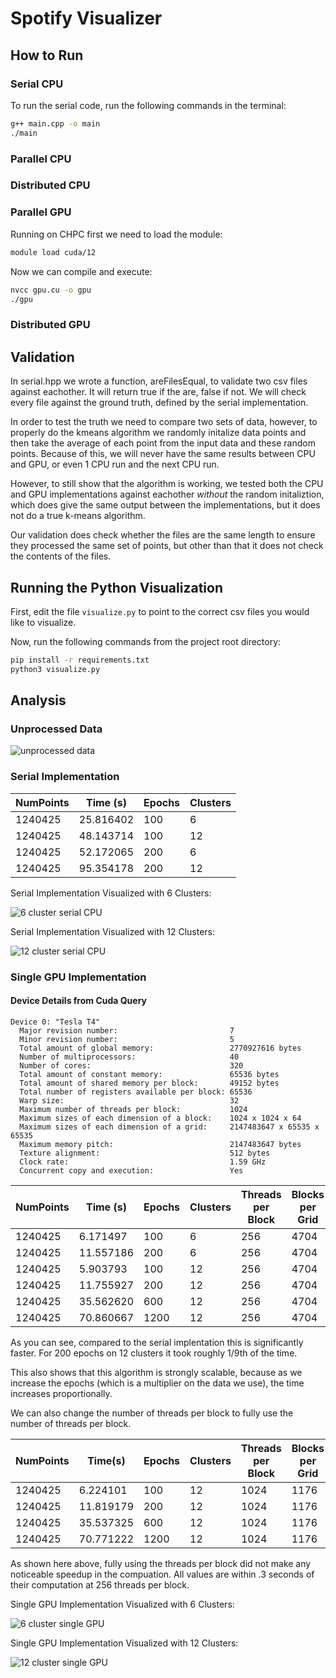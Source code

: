 # Spotify Visualizer

## How to Run

### Serial CPU

To run the serial code, run the following commands in the terminal:

```bash
g++ main.cpp -o main
./main
```

### Parallel CPU

### Distributed CPU

### Parallel GPU

Running on CHPC first we need to load the module:

```bash
module load cuda/12
```

Now we can compile and execute:

```bash
nvcc gpu.cu -o gpu
./gpu
```

### Distributed GPU

## Validation

In serial.hpp we wrote a function, areFilesEqual, to validate two csv files against eachother. It will return true if the are, false if not. We will check every file against the ground truth, defined by the serial implementation.

In order to test the truth we need to compare two sets of data, however, to properly do the kmeans algorithm we randomly initalize data points and then take the average of each point from the input data and these random points. Because of this, we will never have the same results between CPU and GPU, or even 1 CPU run and the next CPU run.

However, to still show that the algorithm is working, we tested both the CPU and GPU implementations against eachother _without_ the random initaliztion, which does give the same output between the implementations, but it does not do a true k-means algorithm.

Our validation does check whether the files are the same length to ensure they processed the same set of points, but other than that it does not check the contents of the files.

## Running the Python Visualization

First, edit the file `visualize.py` to point to the correct csv files you would like to visualize.

Now, run the following commands from the project root directory:

```bash
pip install -r requirements.txt
python3 visualize.py
```

## Analysis

### Unprocessed Data

![unprocessed data](./images/Unprocessed.png)

### Serial Implementation

| NumPoints | Time (s)  | Epochs | Clusters |
| --------- | --------- | ------ | -------- |
| 1240425   | 25.816402 | 100    | 6        |
| 1240425   | 48.143714 | 100    | 12       |
| 1240425   | 52.172065 | 200    | 6        |
| 1240425   | 95.354178 | 200    | 12       |

Serial Implementation Visualized with 6 Clusters:

![6 cluster serial CPU](./images/serialProcessed.png)

Serial Implementation Visualized with 12 Clusters:

![12 cluster serial CPU](./images/Serial-200e-12c.png)

### Single GPU Implementation

#### Device Details from Cuda Query

```text
Device 0: "Tesla T4"
  Major revision number:                         7
  Minor revision number:                         5
  Total amount of global memory:                 2770927616 bytes
  Number of multiprocessors:                     40
  Number of cores:                               320
  Total amount of constant memory:               65536 bytes
  Total amount of shared memory per block:       49152 bytes
  Total number of registers available per block: 65536
  Warp size:                                     32
  Maximum number of threads per block:           1024
  Maximum sizes of each dimension of a block:    1024 x 1024 x 64
  Maximum sizes of each dimension of a grid:     2147483647 x 65535 x 65535
  Maximum memory pitch:                          2147483647 bytes
  Texture alignment:                             512 bytes
  Clock rate:                                    1.59 GHz
  Concurrent copy and execution:                 Yes

```

| NumPoints | Time (s)  | Epochs | Clusters | Threads per Block | Blocks per Grid |
| --------- | --------- | ------ | -------- | ----------------- | --------------- |
| 1240425   | 6.171497  | 100    | 6        | 256               | 4704            |
| 1240425   | 11.557186 | 200    | 6        | 256               | 4704            |
| 1240425   | 5.903793  | 100    | 12       | 256               | 4704            |
| 1240425   | 11.755927 | 200    | 12       | 256               | 4704            |
| 1240425   | 35.562620 | 600    | 12       | 256               | 4704            |
| 1240425   | 70.860667 | 1200   | 12       | 256               | 4704            |

As you can see, compared to the serial implentation this is significantly faster. For 200 epochs on 12 clusters it took roughly 1/9th of the time.

This also shows that this algorithm is strongly scalable, because as we increase the epochs (which is a multiplier on the data we use), the time increases proportionally.

We can also change the number of threads per block to fully use the number of threads per block.

| NumPoints | Time(s)   | Epochs | Clusters | Threads per Block | Blocks per Grid |
| --------- | --------- | ------ | -------- | ----------------- | --------------- |
| 1240425   | 6.224101  | 100    | 12       | 1024              | 1176            |
| 1240425   | 11.819179 | 200    | 12       | 1024              | 1176            |
| 1240425   | 35.537325 | 600    | 12       | 1024              | 1176            |
| 1240425   | 70.771222 | 1200   | 12       | 1024              | 1176            |

As shown here above, fully using the threads per block did not make any noticeable speedup in the compuation. All values are within .3 seconds of their computation at 256 threads per block.

Single GPU Implementation Visualized with 6 Clusters:

![6 cluster single GPU](./images/gpuProcessed.png)

Single GPU Implementation Visualized with 12 Clusters:

![12 cluster single GPU](./images/Gpu-200e-12c.png)
